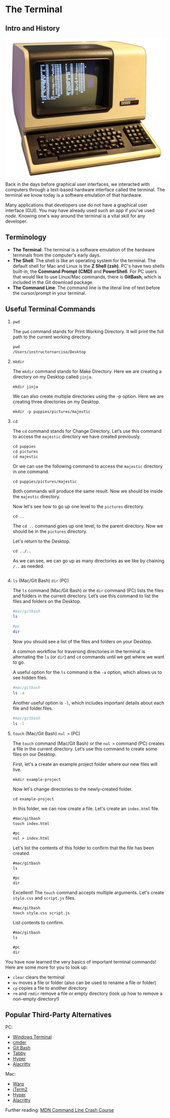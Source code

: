 # The Terminal

## Intro and History
![VT100 Terminal](./assets/VT100_terminal.png)
Back in the days before graphical user interfaces, we interacted with computers through a text-based hardware interface called the terminal. The terminal we know today is a software emulation of that hardware.

Many applications that developers use do not have a graphical user interface (GUI). You may have already used such an app if you've used *node*. Knowing one's way around the terminal is a vital skill for any developer.

## Terminology
- **The Terminal**: The terminal is a software emulation of the hardware terminals from the computer's early days.
- **The Shell**: The shell is like an operating system for the terminal. The default shell for Mac and Linux is the **Z Shell (zsh)**. PC's have two shells built-in, the **Command Prompt (CMD)** and **PowerShell**. For PC users that would like to use Linux/Mac commands, there is **GitBash**, which is included in the Git download package.
- **The Command Line**: The command line is the literal line of text before the cursor/prompt in your terminal.

## Useful Terminal Commands
1. `pwd`
   
    The `pwd` command stands for Print Working Directory. It will print the full path to the current working directory.

    ```shell
    pwd
    /Users/instructornarciso/Desktop
    ```
2. `mkdir`
   
    The `mkdir` command stands for Make Directory. Here we are creating a directory on my Desktop called `jinja`.

    ```shell
    mkdir jinja
    ```
    We can also create multiple directories using the -p option. Here we are creating three directories on my Desktop.

    ```shell
    mkdir -p puppies/pictures/majestic
    ```
3. `cd`
   
   The `cd` command stands for Change Directory. Let’s use this command to access the `majestic` directory we have created previously.

    ```shell
    cd puppies
    cd pictures
    cd majestic
    ```

    Or we can use the following command to access the `majestic` directory in one command.

    ```shell
    cd puppies/pictures/majestic
    ```
    Both commands will produce the same result. Now we should be inside the `majestic` directory.

    Now let's see how to go up one level to the `pictures` directory.

    ```shell
    cd ..
    ```

    The `cd ..` command goes up one level, to the parent directory. Now we should be in the `pictures` directory.

    Let's return to the Desktop.

    ```shell
    cd ../..
    ```

    As we can see, we can go up as many directories as we like by chaining `/..` as needed.
    ```
4. `ls` (Mac/Git Bash) `dir` (PC)
   
   The `ls` command (Mac/Git Bash) or the `dir` command (PC) lists the files and folders in the current directory. Let’s use this command to list the files and folders on the Desktop.

    ```sh
    #mac/gitbash
    ls
    ```

    ```sh
    #pc
    dir
    ```
    Now you should see a list of the files and folders on your Desktop.

    A common workflow for traversing directories in the terminal is alternating the `ls` (or `dir`) and `cd` commands until we get where we want to go.

    A useful option for the `ls` command is the `-a` option, which allows us to see hidden files.

    ```sh
    #mac/gitbash
    ls -a
    ```
    Another useful option is `-l`, which includes important details about each file and folder.files.

    ```sh
    #mac/gitbash
    ls -l
    ```
    
4. `touch` (Mac/Git Bash) `nul >` (PC)
   
   The `touch` command (Mac/Git Bash) or the `nul >` command (PC) creates a file in the current directory. Let’s use this command to create some files on our Desktop.

   First, let's a create an example project folder where our new files will live.

    ```shell
    mkdir example-project
    ```
    Now let's change directories to the newly-created folder.

    ```shell
    cd example-project
    ```
    In this folder, we can now create a file. Let's create an `index.html` file.

    ```shell
    #mac/gitbash
    touch index.html
    ```

    ```shell
    #pc
    nul > index.html
    ```
    Let's list the contents of this folder to confirm that the file has been created.

    ```shell
    #mac/gitbash
    ls
    ```

    ```shell
    #pc
    dir
    ```

    Excellent! The `touch` command accepts multiple arguments. Let's create `style.css` and `script.js` files.

    ```shell
    #mac/gitbash
    touch style.css script.js
    ```
    List contents to confirm.

    ```shell
    #mac/gitbash
    ls
    ```

    ```shell
    #pc
    dir
    ```

You have now learned the very basics of important terminal commands! Here are some more for you to look up:

- `clear` clears the terminal
- `mv` moves a file or folder (also can be used to rename a file or folder)
- `cp` copies a file to another directory
- `rm` and `rmdir` remove a file or empty directory (look up how to remove a non-empty directory!)

## Popular Third-Party Alternatives
PC:
- [Windows Terminal](https://apps.microsoft.com/detail/9N0DX20HK701?rtc=1&hl=en-us&gl=US)
- [cmder](https://cmder.app/)
- [Git Bash](https://git-scm.com/downloads)
- [Tabby](https://tabby.sh/)
- [Hyper](https://hyper.is/)
- [Alacritty](https://alacritty.org/)

Mac:
- [Warp](https://www.warp.dev/)
- [iTerm2](https://iterm2.com/)
- [Hyper](https://hyper.is/)
- [Alacritty](https://alacritty.org/)

Further reading:
[MDN Command Line Crash Course](https://developer.mozilla.org/en-US/docs/Learn/Tools_and_testing/Understanding_client-side_tools/Command_line)

